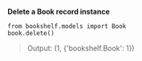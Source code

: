 **Delete a Book record instance**  

```  
from bookshelf.models import Book  
book.delete()
```  
> Output: (1, {'bookshelf.Book': 1})